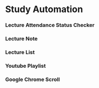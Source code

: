 # Study Automation
### Lecture Attendance Status Checker
### Lecture Note
### Lecture List
### Youtube Playlist
### Google Chrome Scroll
